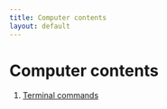```yaml
---
title: Computer contents
layout: default
---
```


# Computer contents
1. [Terminal commands](terminal-commands.html)

